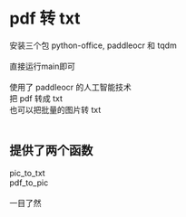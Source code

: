 # pdf 转 txt

安装三个包 python-office, paddleocr 和 tqdm <br><br>
直接运行main即可 <br><br>
使用了 paddleocr 的人工智能技术 <br>
把 pdf 转成 txt <br>
也可以把批量的图片转 txt <br>
<br>

## 提供了两个函数

pic_to_txt <br>
pdf_to_pic <br><br>
一目了然


